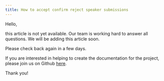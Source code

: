 ```yaml
---
title: How to accept confirm reject speaker submissions
---
```


Hello, 

this article is not yet available. Our team is working hard to answer all questions. We will be adding this article soon. 

Please check back again in a few days.

If you are interested in helping to create the documentation for the project, please join us on Github [here](https://github.com/fossasia/support.eventyay.com).

Thank you!
